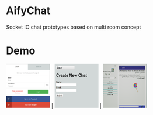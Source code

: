 # AifyChat
Socket IO chat prototypes based on multi room concept

# Demo

<img src=./aifychat1.PNG width="120px" height="120px"> | <img src=./aifychat2.PNG width="120px" height="120px"> | <img src=./aifychat4.PNG width="120px" height="120px">
